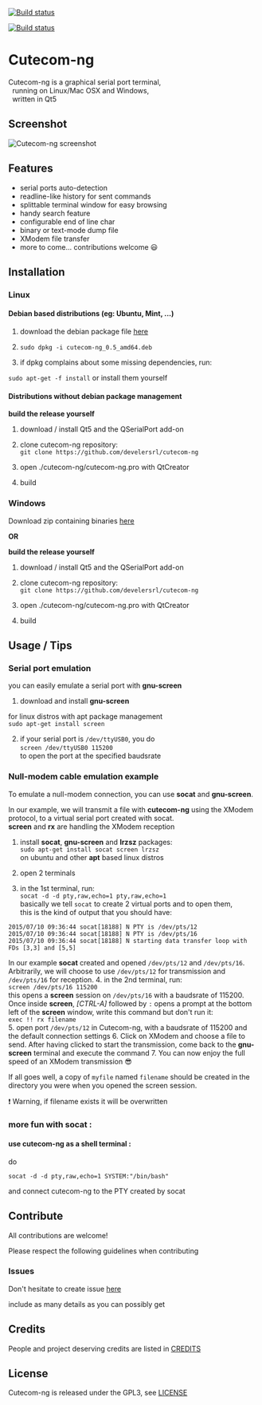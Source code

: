 [![Build status](https://ci.appveyor.com/api/projects/status/github/develersrl/cutecom-ng)](https://ci.appveyor.com/project/develer/cutecom-ng)

[![Build status](https://travis-ci.org/develersrl/cutecom-ng.svg?branch=master)](https://travis-ci.org/develersrl/cutecom-ng)

# Cutecom-ng #

Cutecom-ng is a graphical serial port terminal,<br>
&nbsp;&nbsp;running on Linux/Mac OSX and Windows,<br>
&nbsp;&nbsp;written in Qt5

## Screenshot

![Cutecom-ng screenshot](cutecom-ng.screenshot.png)
## Features

 - serial ports auto-detection
 - readline-like history for sent commands
 - splittable terminal window for easy browsing
 - handy search feature
 - configurable end of line char
 - binary or text-mode dump file
 - XModem file transfer
 - more to come... contributions welcome :smiley:

## Installation

### Linux

#### Debian based distributions (eg: Ubuntu, Mint, ...)

 1. download the debian package file [here](https://github.com/develersrl/cutecom-ng/releases)

 2. ```sudo dpkg -i cutecom-ng_0.5_amd64.deb``` <br>

 3. if dpkg complains about some missing dependencies, run:

```sudo apt-get -f install```
or install them yourself

#### Distributions without debian package management

**build the release yourself**

 1. download / install Qt5 and the QSerialPort add-on

 2. clone cutecom-ng repository:  
 ```git clone https://github.com/develersrl/cutecom-ng```

 3. open ./cutecom-ng/cutecom-ng.pro with QtCreator
 4. build

### Windows

 Download zip containing binaries [here](https://github.com/develersrl/cutecom-ng/releases)

**OR**

**build the release yourself**

 1. download / install Qt5 and the QSerialPort add-on

 2. clone cutecom-ng repository:  
 ```git clone https://github.com/develersrl/cutecom-ng```

 3. open ./cutecom-ng/cutecom-ng.pro with QtCreator
 4. build

## Usage / Tips

### Serial port emulation

you can easily emulate a serial port with **gnu-screen**

 1. download and install **gnu-screen**

 for linux distros with apt package management<br>```sudo apt-get install screen```  

 2. if your serial port is `/dev/ttyUSB0`, you do  
```screen /dev/ttyUSB0 115200```<br>to open the port at the specified baudsrate

### Null-modem cable emulation example

To emulate a null-modem connection, you can use **socat** and
**gnu-screen**.

In our example, we will transmit a file with **cutecom-ng** using the XModem
protocol, to a virtual serial port created with socat.<br>**screen** and **rx**
are handling the XModem reception

 1. install **socat**, **gnu-screen** and **lrzsz** packages:<br>
 ```sudo apt-get install socat screen lrzsz```<br>on ubuntu and other **apt**
 based linux distros

 2. open 2 terminals

 3. in the 1st terminal, run:<br>
```socat -d -d pty,raw,echo=1 pty,raw,echo=1```<br>
basically we tell `socat` to create 2 virtual ports and to open them,<br>this is
the kind of output that you should have:
```
2015/07/10 09:36:44 socat[18188] N PTY is /dev/pts/12
2015/07/10 09:36:44 socat[18188] N PTY is /dev/pts/16
2015/07/10 09:36:44 socat[18188] N starting data transfer loop with FDs [3,3] and [5,5]
```
In our example **socat** created and opened
`/dev/pts/12` and `/dev/pts/16`.
Arbitrarily, we will choose to use `/dev/pts/12` for transmission and `/dev/pts/16` for reception.
 4. in the 2nd terminal, run:<br>```screen /dev/pts/16 115200```<br>
this opens a **screen** session on `/dev/pts/16` with a baudsrate of 115200.<br>
Once inside **screen**, *[CTRL-A]* followed by `:` opens a prompt at the bottom
left of the **screen** window, write this command but don't run it:<br>
```exec !! rx filename```<br>
 5. open port ```/dev/pts/12``` in Cutecom-ng, with a baudsrate of 115200 and the
default connection settings
 6. Click on XModem and choose a file to send. After having clicked to start the
transmission, come back to the **gnu-screen** terminal and execute the command
 7. You can now enjoy the full speed of an XModem transmission :sunglasses:

If all goes well, a copy of `myfile` named `filename` should be created in the
directory you were when you opened the screen session.

:exclamation: Warning, if filename exists it will be overwritten

### more fun with socat :

#### use cutecom-ng as a shell terminal :
do
```
socat -d -d pty,raw,echo=1 SYSTEM:"/bin/bash"
```
and connect cutecom-ng to the PTY created by socat

## Contribute

All contributions are welcome!

Please respect the following guidelines when
contributing

### Issues

Don't hesitate to create issue
[here](https://github.com/develersrl/cutecom-ng/issues/new)

include as many details as you can possibly get

## Credits

People and project deserving credits are listed in [CREDITS](./CREDITS)

## License

Cutecom-ng is released under the GPL3, see [LICENSE](./LICENSE)

